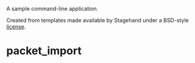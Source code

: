 A sample command-line application.

Created from templates made available by Stagehand under a BSD-style
[license](https://github.com/dart-lang/stagehand/blob/master/LICENSE).
# packet_import
